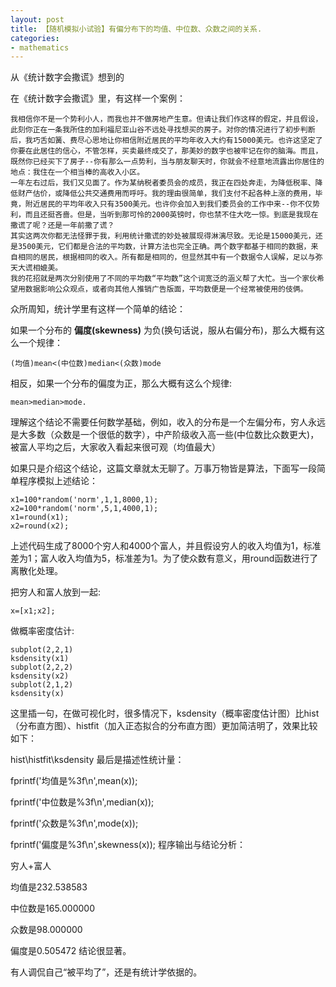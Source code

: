 ```yaml
---
layout: post
title: 【随机模拟小试验】有偏分布下的均值、中位数、众数之间的关系.
categories:
- mathematics
---
```


从《统计数字会撒谎》想到的


在《统计数字会撒谎》里，有这样一个案例：

    我相信你不是一个势利小人，而我也并不做房地产生意。但请让我们作这样的假定，并且假设，此刻你正在一条我所住的加利福尼亚山谷不远处寻找想买的房子。对你的情况进行了初步判断后，我巧舌如簧、费尽心思地让你相信附近居民的平均年收入大约有15000美元。也许这坚定了你要在此居住的信心，不管怎样，买卖最终成交了，那美妙的数字也被牢记在你的脑海。而且，既然你已经买下了房子--你有那么一点势利，当与朋友聊天时，你就会不经意地流露出你居住的地点：我住在一个相当棒的高收入小区。
    一年左右过后，我们又见面了。作为某纳税者委员会的成员，我正在四处奔走，为降低税率、降低财产估价，或降低公共交通费用而呼吁。我的理由很简单，我们支付不起各种上涨的费用，毕竟，附近居民的平均年收入只有3500美元。也许你会加入到我们委员会的工作中来--你不仅势利，而且还挺吝啬。但是，当听到那可怜的2000英镑时，你也禁不住大吃一惊。到底是我现在撒谎了呢？还是一年前撒了谎？
    其实这两次你都无法怪罪于我，利用统计撒谎的妙处被展现得淋漓尽致。无论是15000美元，还是3500美元，它们都是合法的平均数，计算方法也完全正确。两个数字都基于相同的数据，来自相同的居民，根据相同的收入。所有都是相同的，但显然其中有一个数据令人误解，足以与弥天大谎相媲美。
    我的花招就是两次分别使用了不同的平均数“平均数”这个词宽泛的涵义帮了大忙。当一个家伙希望用数据影响公众观点，或者向其他人推销广告版面，平均数便是一个经常被使用的伎俩。

众所周知，统计学里有这样一个简单的结论：

如果一个分布的 __偏度(skewness)__ 为负(换句话说，服从右偏分布)，那么大概有这么一个规律：

    (均值)mean<(中位数)median<(众数)mode

相反，如果一个分布的偏度为正，那么大概有这么个规律:

    mean>median>mode.

理解这个结论不需要任何数学基础，例如，收入的分布是一个左偏分布，穷人永远是大多数（众数是一个很低的数字），中产阶级收入高一些(中位数比众数更大)，被富人平均之后，大家收入看起来很可观（均值最大）

如果只是介绍这个结论，这篇文章就太无聊了。万事万物皆是算法，下面写一段简单程序模拟上述结论：

    x1=100*random('norm',1,1,8000,1);
    x2=100*random('norm',5,1,4000,1);
    x1=round(x1);
    x2=round(x2);

上述代码生成了8000个穷人和4000个富人，并且假设穷人的收入均值为1，标准差为1；富人收入均值为5，标准差为1。为了使众数有意义，用round函数进行了离散化处理。

把穷人和富人放到一起:

    x=[x1;x2];

做概率密度估计:

    subplot(2,2,1)
    ksdensity(x1)
    subplot(2,2,2)
    ksdensity(x2)
    subplot(2,1,2)
    ksdensity(x)
这里插一句，在做可视化时，很多情况下，ksdensity（概率密度估计图）比hist（分布直方图）、histfit（加入正态拟合的分布直方图）更加简洁明了，效果比较如下：


hist\histfit\ksdensity
最后是描述性统计量：

fprintf('均值是%3f\n',mean(x));

fprintf('中位数是%3f\n',median(x));

fprintf('众数是%3f\n',mode(x));

fprintf('偏度是%3f\n',skewness(x));
程序输出与结论分析：


穷人+富人


均值是232.538583

中位数是165.000000

众数是98.000000

偏度是0.505472
结论很显著。

有人调侃自己“被平均了”，还是有统计学依据的。
